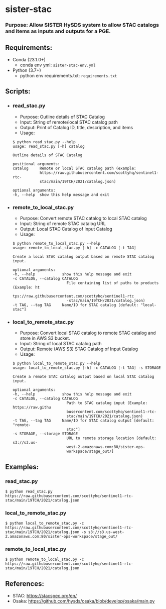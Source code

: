 # sister-stac

### Purpose: Allow SISTER HySDS system to allow STAC catalogs and items as inputs and outputs for a PGE.

## Requirements:
- Conda (23.1.0+)
    - conda env yml: `sister-stac-env.yml` 
- Python (3.7+)
    - python env requirements.txt: `requirements.txt`

## Scripts:
- ### read_stac.py
    - Purpose: Outline details of STAC Catalog
    - Input: String of remote/local STAC catalog path 
    - Output: Print of Catalog ID, title, description, and items
    - Usage: 
    ```
    $ python read_stac.py --help
    usage: read_stac.py [-h] catalog

    Outline details of STAC Catalog

    positional arguments:
    catalog     Remote or local STAC catalog path (example:
                https://raw.githubusercontent.com/scottyhq/sentinel1-rtc-
                stac/main/19TCH/2021/catalog.json)

    optional arguments:
    -h, --help  show this help message and exit
    ```
- ### remote_to_local_stac.py
    - Purpose: Convert remote STAC catalog to local STAC catalog
    - Input: String of remote STAC catalog URL
    - Output: Local STAC Catalog of Input Catalog
    - Usage:
    ```
    $ python remote_to_local_stac.py --help
    usage: remote_to_local_stac.py [-h] -c CATALOG [-t TAG]

    Create a local STAC catalog output based on remote STAC catalog input.

    optional arguments:
    -h, --help            show this help message and exit
    -c CATALOG, --catalog CATALOG
                            File containing list of paths to products (Example: ht
                            tps://raw.githubusercontent.com/scottyhq/sentinel1-rtc
                            -stac/main/19TCH/2021/catalog.json)
    -t TAG, --tag TAG     Name/ID for STAC catalog [default: "local-stac"]
    ```

- ### local_to_remote_stac.py
    - Purpose: Convert local STAC catalog to remote STAC catalog and store in AWS S3 bucket.
    - Input: String of local STAC catalog path
    - Output: Remote (AWS S3) STAC Catalog of Input Catalog 
    - Usage:
    ```
    $ python local_to_remote_stac.py --help
    usage: local_to_remote_stac.py [-h] -c CATALOG [-t TAG] -s STORAGE

    Create a remote STAC catalog output based on local STAC catalog input.

    optional arguments:
    -h, --help            show this help message and exit
    -c CATALOG, --catalog CATALOG
                            Path to STAC catalog input (Example: https://raw.githu
                            busercontent.com/scottyhq/sentinel1-rtc-
                            stac/main/19TCH/2021/catalog.json)
    -t TAG, --tag TAG     Name/ID for STAC catalog output [default: "remote-
                            stac"]
    -s STORAGE, --storage STORAGE
                            URL to remote storage location [default: s3://s3.us-
                            west-2.amazonaws.com:80/sister-ops-
                            workspace/stage_out/]
    ```

## Examples:
### read_stac.py
`$ python read_stac.py https://raw.githubusercontent.com/scottyhq/sentinel1-rtc-stac/main/19TCH/2021/catalog.json`

### local_to_remote_stac.py
`$ python local_to_remote_stac.py -c https://raw.githubusercontent.com/scottyhq/sentinel1-rtc-stac/main/19TCH/2021/catalog.json -s s3://s3.us-west-2.amazonaws.com:80/sister-ops-workspace/stage_out/`

### remote_to_local_stac.py
`$ python remote_to_local_stac.py -c https://raw.githubusercontent.com/scottyhq/sentinel1-rtc-stac/main/19TCH/2021/catalog.json`

## References:

 -  STAC: https://stacspec.org/en/
 -  Osaka: https://github.com/hysds/osaka/blob/develop/osaka/main.py
